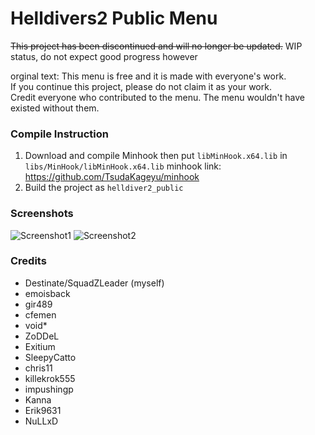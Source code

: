 # Helldivers2 Public Menu
~~This project has been discontinued and will no longer be updated.~~
WIP status, do not expect good progress however

orginal text:
This menu is free and it is made with everyone's work.<br>
If you continue this project, please do not claim it as your work.<br>
Credit everyone who contributed to the menu. The menu wouldn't have existed without them.


### Compile Instruction
1) Download and compile Minhook then put `libMinHook.x64.lib` in `libs/MinHook/libMinHook.x64.lib` minhook link: https://github.com/TsudaKageyu/minhook
2) Build the project as `helldiver2_public`

### Screenshots
![Screenshot1](media/screenshot1.png)
![Screenshot2](media/screenshot2.png)

### Credits
- Destinate/SquadZLeader (myself)
- emoisback
- gir489
- cfemen
- void*
- ZoDDeL
- Exitium
- SleepyCatto
- chris11
- killekrok555
- impushingp
- Kanna
- Erik9631
- NuLLxD
